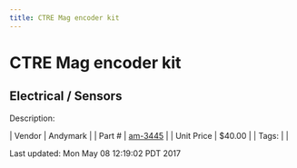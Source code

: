 ```yaml
---
title: CTRE Mag encoder kit
---
```


# CTRE Mag encoder kit
## Electrical / Sensors
Description: 	 

| Vendor | Andymark | 
| Part # | [am-3445](http://www.andymark.com/SRX-MAG-Encoder-p/am-3445.htm) | 
| Unit Price | $40.00 | 
| Tags: |  | 

Last updated: Mon May 08 12:19:02 PDT 2017